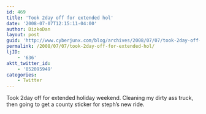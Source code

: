 ```yaml
---
id: 469
title: 'Took 2day off for extended hol'
date: '2008-07-07T12:15:11-04:00'
author: DizkoDan
layout: post
guid: 'http://www.cyberjunx.com/blog/archives/2008/07/07/took-2day-off-for-extended-hol/'
permalink: /2008/07/07/took-2day-off-for-extended-hol/
ljID:
    - '636'
aktt_twitter_id:
    - '852095949'
categories:
    - Twitter
---
```


Took 2day off for extended holiday weekend. Cleaning my dirty ass truck, then going to get a county sticker for steph’s new ride.